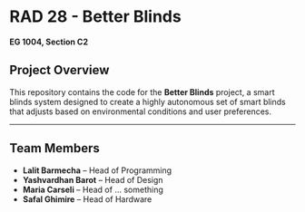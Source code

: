 # RAD 28 - Better Blinds  
**EG 1004, Section C2**  

## Project Overview  
This repository contains the code for the **Better Blinds** project, a smart blinds system designed to create a highly autonomous set of smart blinds that adjusts based on environmental conditions and user preferences. 

---

## Team Members  
- **Lalit Barmecha** – Head of Programming  
- **Yashvardhan Barot** – Head of Design  
- **Maria Carseli** –  Head of ... something
- **Safal Ghimire** – Head of Hardware  
